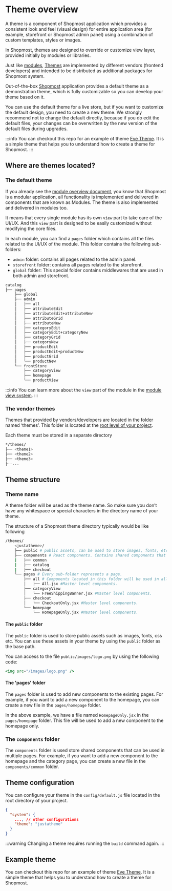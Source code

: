 

# Theme overview

A theme is a component of Shopmost application which provides a consistent look and feel (visual design) for entire application area (for example, storefront or Shopmost admin panel) using a combination of custom templates, styles or images.

In Shopmost, themes are designed to override or customize view layer, provided initially by modules or libraries.

Just like [modules](/docs/development/module/module-overview), [Themes](./theme-overview) are implemented by different vendors (frontend developers) and intended to be distributed as additional packages for Shopmost system.

Out-of-the-box [Shopmost](https://shopmost.io/) application provides a default theme as a demonstration theme, which is fully customizable so you can develop your theme based on it.

You can use the default theme for a live store, but if you want to customize the default design, you need to create a new theme. We strongly recommend not to change the default directly, because if you do edit the default files, your changes can be overwritten by the new version of the default files during upgrades.

:::info
You can checkout this repo for an example of theme [Eve Theme](https://github.com/shopmostcommerce/evetheme). It is a simple theme that helps you to understand how to create a theme for Shopmost.
:::

## Where are themes located?

### The default theme

If you already see the [module overview document](../module/module-overview), you know that Shopmost is a modular application, all functionality is implemented and delivered in components that are known as Modules. The theme is also implemented and delivered in modules too. 

It means that every single module has its own `view` part to take care of the UI/UX. And this `view` part is designed to be easily customized without modifying the core files.

In each module, you can find a `pages` folder which contains all the files related to the UI/UX of the module. This folder contains the following sub-folders:

- `admin` folder: contains all pages related to the admin panel.
- `storefront` folder: contains all pages related to the storefront.
- `global` folder: This special folder contains middlewares that are used in both admin and storefront.

```bash
catalog
├── pages
    ├── global
    ├── admin
    │   ├── all
    │   ├── attributeEdit
    │   ├── attributeEdit+attributeNew
    │   ├── attributeGrid
    │   ├── attributeNew
    │   ├── categoryEdit
    │   ├── categoryEdit+categoryNew
    │   ├── categoryGrid
    │   ├── categoryNew
    │   ├── productEdit
    │   ├── productEdit+productNew
    │   ├── productGrid
    │   └── productNew
    └── frontStore
        ├── categoryView
        ├── homepage
        └── productView
```

:::info
You can learn more about the `view` part of the module in the [module view system](../theme/view-system.md).
:::

### The vendor themes

Themes that provided by vendors/developers are located in the folder named ‘themes’. This folder is located at the [root level of your project](/docs/development/knowledge-base/architecture-overview).

Each theme must be stored in a separate directory

```bash
*/themes/
├── <theme1>
├── <theme2>
├── <theme3>
├--...
```

## Theme structure

### Theme name

A theme folder will be used as the theme name. So make sure you don’t have any whitespace or special characters in the directory name of your theme.

The structure of a Shopmost theme directory typically would be like following

```bash
/themes/
    <justatheme>/
    ├── public # public assets, can be used to store images, fonts, etc.
    ├── components # React components. Contains shared components that can be used in multiple pages.
    |   ├── common
    |   ├── catalog
    |   ├── checkout
    └── pages # Every sub-folder represents a page.
        ├── all # Components located in this folder will be used in all pages.
        │   ├── All.jsx #Master level components.
        ├── categoryView
        │   └── FreeShippingBanner.jsx #Master level components.
        ├── checkout
        │   └── CheckoutOnly.jsx #Master level components.
        └── homepage
            └── HomepageOnly.jsx #Master level components.
```

#### The `public` folder

The `public` folder is used to store public assets such as images, fonts, css etc. You can use these assets in your theme by using the `public` folder as the base path.

You can access to the file `public/images/logo.png` by using the following code:

```jsx
<img src="/images/logo.png" />
```

#### The 'pages' folder

The `pages` folder is used to add new components to the existing pages. For example, if you want to add a new component to the homepage, you can create a new file in the `pages/homepage` folder.

In the above example, we have a file named `HomepageOnly.jsx` in the `pages/homepage` folder. This file will be used to add a new component to the homepage only.

### The `components` folder

The `components` folder is used store shared components that can be used in multiple pages. For example, if you want to add a new component to the homepage and the category page, you can create a new file in the `components/common` folder.

## Theme configuration

You can configure your theme in the `config/default.js` file located in the root directory of your project.

```json
{
  "system": {
    ..., // other configurations
    "theme": "justatheme"
  }
}
```

:::warning
Changing a theme requires running the `build` command again.
:::

## Example theme

You can checkout this repo for an example of theme [Eve Theme](https://github.com/shopmostcommerce/evetheme). It is a simple theme that helps you to understand how to create a theme for Shopmost.